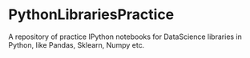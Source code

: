 # PythonLibrariesPractice
A repository of practice IPython notebooks for DataScience libraries in Python, like Pandas, Sklearn, Numpy etc.
